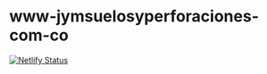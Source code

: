# www-jymsuelosyperforaciones-com-co
[![Netlify Status](https://api.netlify.com/api/v1/badges/ff3f9942-e6a8-4835-a5a0-4fe064654f0e/deploy-status)](https://app.netlify.com/sites/www-jymsuelosyperforaciones-com-co/deploys)
